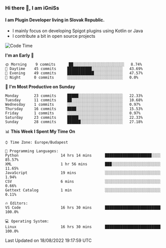 ### Hi there 👋, I am iGniSs

#### I am Plugin Developer living in Slovak Republic.
- I mainly focus on developing Spigot plugins using Kotlin or Java
- I contribute a bit in open source projects

<!--START_SECTION:waka-->
![Code Time](http://img.shields.io/badge/Code%20Time-894%20hrs%2050%20mins-blue)

**I'm an Early 🐤** 

```text
🌞 Morning    9 commits      ██░░░░░░░░░░░░░░░░░░░░░░░   8.74% 
🌆 Daytime    45 commits     ███████████░░░░░░░░░░░░░░   43.69% 
🌃 Evening    49 commits     ████████████░░░░░░░░░░░░░   47.57% 
🌙 Night      0 commits      ░░░░░░░░░░░░░░░░░░░░░░░░░   0.0%

```
📅 **I'm Most Productive on Sunday** 

```text
Monday       23 commits     █████░░░░░░░░░░░░░░░░░░░░   22.33% 
Tuesday      11 commits     ██░░░░░░░░░░░░░░░░░░░░░░░   10.68% 
Wednesday    1 commits      ░░░░░░░░░░░░░░░░░░░░░░░░░   0.97% 
Thursday     16 commits     ████░░░░░░░░░░░░░░░░░░░░░   15.53% 
Friday       1 commits      ░░░░░░░░░░░░░░░░░░░░░░░░░   0.97% 
Saturday     23 commits     █████░░░░░░░░░░░░░░░░░░░░   22.33% 
Sunday       28 commits     ██████░░░░░░░░░░░░░░░░░░░   27.18%

```


📊 **This Week I Spent My Time On** 

```text
⌚︎ Time Zone: Europe/Budapest

💬 Programming Languages: 
Python                   14 hrs 14 mins      █████████████████████░░░░   85.57% 
XML                      1 hr 56 mins        ███░░░░░░░░░░░░░░░░░░░░░░   11.65% 
JavaScript               19 mins             ░░░░░░░░░░░░░░░░░░░░░░░░░   1.94% 
CSV                      6 mins              ░░░░░░░░░░░░░░░░░░░░░░░░░   0.66% 
Gettext Catalog          1 min               ░░░░░░░░░░░░░░░░░░░░░░░░░   0.11%

🔥 Editors: 
VS Code                  16 hrs 30 mins      █████████████████████████   100.0%

💻 Operating System: 
Linux                    16 hrs 30 mins      █████████████████████████   100.0%

```


 Last Updated on 18/08/2022 19:17:59 UTC
<!--END_SECTION:waka-->
